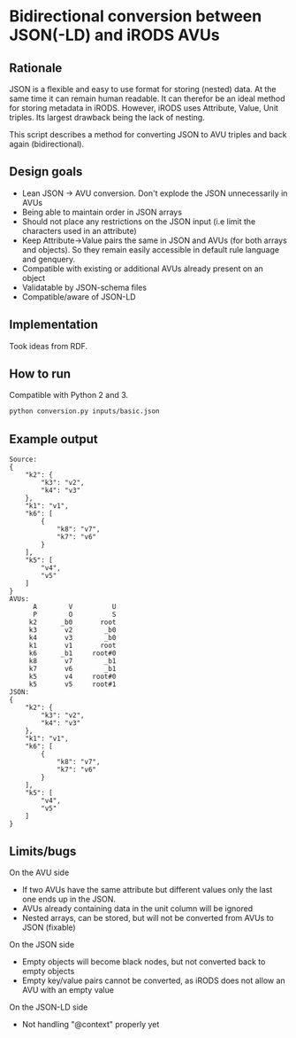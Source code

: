 # Bidirectional conversion between JSON(-LD) and iRODS AVUs

## Rationale

JSON is a flexible and easy to use format for storing (nested) data. At the same time 
it can remain human readable. It can therefor be an ideal method for 
storing metadata in iRODS. However, iRODS uses Attribute, Value, Unit triples. Its 
largest drawback being the lack of nesting. 

This script describes a method for converting JSON to AVU triples and back again 
(bidirectional).

## Design goals

* Lean JSON -> AVU conversion. Don't explode the JSON unnecessarily in AVUs
* Being able to maintain order in JSON arrays
* Should not place any restrictions on the JSON input (i.e limit the characters used in an attribute)
* Keep Attribute->Value pairs the same in JSON and AVUs (for both arrays and objects). So they remain easily accessible in default rule language and genquery.
* Compatible with existing or additional AVUs already present on an object
* Validatable by JSON-schema files
* Compatible/aware of JSON-LD


## Implementation
Took ideas from RDF.

## How to run

Compatible with Python 2 and 3.

```bash
python conversion.py inputs/basic.json
```

## Example output
```
Source:
{
    "k2": {
        "k3": "v2", 
        "k4": "v3"
    }, 
    "k1": "v1", 
    "k6": [
        {
            "k8": "v7", 
            "k7": "v6"
        }
    ], 
    "k5": [
        "v4", 
        "v5"
    ]
}
AVUs:
      A        V          U
      P        O          S
     k2      _b0       root
     k3       v2        _b0
     k4       v3        _b0
     k1       v1       root
     k6      _b1     root#0
     k8       v7        _b1
     k7       v6        _b1
     k5       v4     root#0
     k5       v5     root#1
JSON:
{
    "k2": {
        "k3": "v2", 
        "k4": "v3"
    }, 
    "k1": "v1", 
    "k6": [
        {
            "k8": "v7", 
            "k7": "v6"
        }
    ], 
    "k5": [
        "v4", 
        "v5"
    ]
}
```

## Limits/bugs

On the AVU side
* If two AVUs have the same attribute but different values only the last one ends up in the JSON. 
* AVUs already containing data in the unit column will be ignored
* Nested arrays, can be stored, but will not be converted from AVUs to JSON (fixable)

On the JSON side
* Empty objects will become black nodes, but not converted back to empty objects
* Empty key/value pairs cannot be converted, as iRODS does not allow an AVU with an empty value

On the JSON-LD side
* Not handling "@context" properly yet